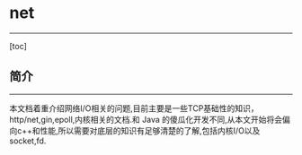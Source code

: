 # net

---

[toc]

## 简介

---

本文档着重介绍网络I/O相关的问题,目前主要是一些TCP基础性的知识，http/net,gin,epoll,内核相关的文档.和 Java 的傻瓜化开发不同,从本文开始将会偏向c++和性能,所以需要对底层的知识有足够清楚的了解,包括内核I/O以及socket,fd.

